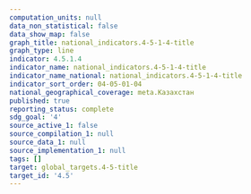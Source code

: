 ```yaml
---
computation_units: null
data_non_statistical: false
data_show_map: false
graph_title: national_indicators.4-5-1-4-title
graph_type: line
indicator: 4.5.1.4
indicator_name: national_indicators.4-5-1-4-title
indicator_name_national: national_indicators.4-5-1-4-title
indicator_sort_order: 04-05-01-04
national_geographical_coverage: meta.Казахстан
published: true
reporting_status: complete
sdg_goal: '4'
source_active_1: false
source_compilation_1: null
source_data_1: null
source_implementation_1: null
tags: []
target: global_targets.4-5-title
target_id: '4.5'
---
```


